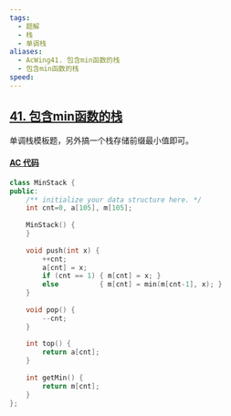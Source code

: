 ```yaml
---
tags:
  - 题解
  - 栈
  - 单调栈
aliases:
  - AcWing41. 包含min函数的栈
  - 包含min函数的栈
speed:
---
```

## [41. 包含min函数的栈](https://www.acwing.com/problem/content/90/)

单调栈模板题，另外搞一个栈存储前缀最小值即可。

#### [AC 代码](https://www.acwing.com/problem/content/submission/code_detail/36434273/)

```cpp
class MinStack {
public:
    /** initialize your data structure here. */
    int cnt=0, a[105], m[105];
    
    MinStack() {
    }
    
    void push(int x) {
        ++cnt;
        a[cnt] = x;
        if (cnt == 1) { m[cnt] = x; }
        else          { m[cnt] = min(m[cnt-1], x); }
    }
    
    void pop() {
        --cnt;
    }
    
    int top() {
        return a[cnt];
    }
    
    int getMin() {
        return m[cnt];
    }
};
```
